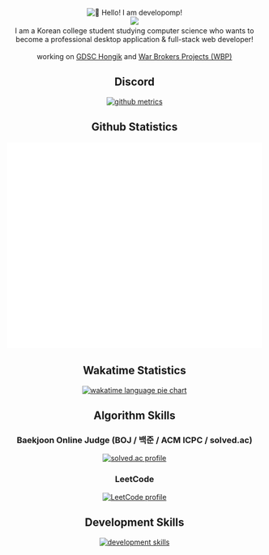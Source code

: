 <p align="center">
	<img alt="👋 Hello! I am developomp!" src="https://capsule-render.vercel.app/api?section=header&type=waving&height=200&color=gradient&customColorList=2,4,6,12,19,21,23,24,30&text=👋%20Hello!%20I%20am%20developomp&fontSize=46&fontAlignY=35" />
	<br />
	<a href="https://developomp.com">
		<img src="https://img.shields.io/badge/developomp.com-grey?style=for-the-badge" />
	</a>
	<!-- <a href="https://www.buymeacoffee.com/developomp">
		<img src="https://img.shields.io/badge/buy_me_a_coffee-yellow?style=for-the-badge" />
	</a>
	<a href="https://www.patreon.com/developomp">
		<img src="https://img.shields.io/badge/patreon-f96854?style=for-the-badge" />
	</a> -->
    <br />
    I am a Korean college student studying computer science who wants to become a professional desktop application & full-stack web developer!
    <br />
    <br />
	working on <a href="https://github.com/GDSC-Hongik">GDSC Hongik</a> and
	<a href="https://war-brokers-projects.notion.site/0ab13d7077a843e79b99a328e00d2008">War Brokers Projects (WBP)</a>
</p>

<h2 align="center">Discord</h2>

<p align="center">
	<a href="https://discord.c99.nl">
		<img alt="github metrics" src="https://discord.c99.nl/widget/theme-1/501277805540147220.png?"/>
	</a>
</p>

<h2 align="center">Github Statistics</h2>

<p align="center">
	<a href="https://github.com/lowlighter/metrics">
		<img alt="github metrics" src="./github-metrics.svg?"/>
	</a>
</p>

<h2 align="center">Wakatime Statistics</h2>

<p align="center">
	<a href="https://wakatime.com/@developomp">
		<img alt="wakatime language pie chart" src="https://wakatime.com/share/@developomp/7a334a64-49eb-4cf0-a95b-4ecec7738e87.svg"
		style="max-width: 750px"/>
	</a>
</p>

<h2 align="center">Algorithm Skills</h2>

<h3 align="center">Baekjoon Online Judge (BOJ / 백준 / ACM ICPC / solved.ac)</h3>

<p align="center" style="flex">
	<a href="https://solved.ac/profile/developomp">
		<img alt="solved.ac profile" src="https://mazassumnida.wtf/api/v2/generate_badge?boj=developomp"/>
	</a>
</p>

<h3 align="center">LeetCode</h3>

<p align="center">
	<a href="https://leetcode.com/developomp">
		<img alt="LeetCode profile" src="https://leetcode-stats-six.vercel.app/?username=developomp&theme=dark"/>
	</a>
</p>

<h2 align="center">Development Skills</h2>

<p align="center">
	<a href="https://portfolio.developomp.com">
		<img alt="development skills" src="https://developomp.com/skills.svg"/>
	</a>
</p>
